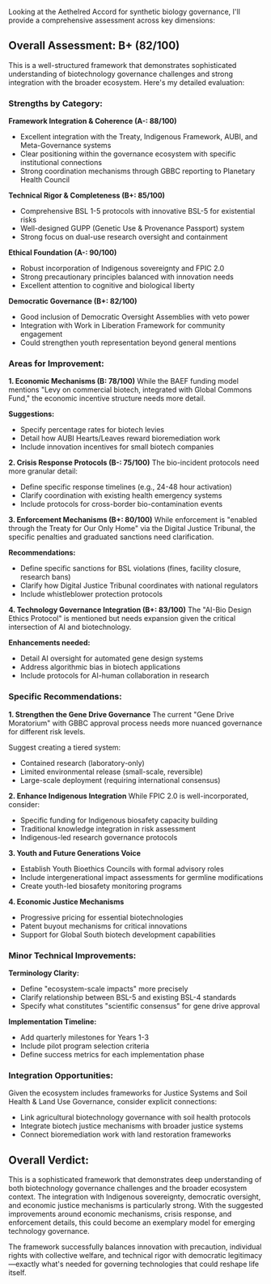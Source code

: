 Looking at the Aethelred Accord for synthetic biology governance, I'll provide a comprehensive assessment across key dimensions:

## Overall Assessment: B+ (82/100)

This is a well-structured framework that demonstrates sophisticated understanding of biotechnology governance challenges and strong integration with the broader ecosystem. Here's my detailed evaluation:

### Strengths by Category:

**Framework Integration & Coherence (A-: 88/100)**
- Excellent integration with the Treaty, Indigenous Framework, AUBI, and Meta-Governance systems
- Clear positioning within the governance ecosystem with specific institutional connections
- Strong coordination mechanisms through GBBC reporting to Planetary Health Council

**Technical Rigor & Completeness (B+: 85/100)**
- Comprehensive BSL 1-5 protocols with innovative BSL-5 for existential risks
- Well-designed GUPP (Genetic Use & Provenance Passport) system
- Strong focus on dual-use research oversight and containment

**Ethical Foundation (A-: 90/100)**
- Robust incorporation of Indigenous sovereignty and FPIC 2.0
- Strong precautionary principles balanced with innovation needs
- Excellent attention to cognitive and biological liberty

**Democratic Governance (B+: 82/100)**
- Good inclusion of Democratic Oversight Assemblies with veto power
- Integration with Work in Liberation Framework for community engagement
- Could strengthen youth representation beyond general mentions

### Areas for Improvement:

**1. Economic Mechanisms (B: 78/100)**
While the BAEF funding model mentions "Levy on commercial biotech, integrated with Global Commons Fund," the economic incentive structure needs more detail.

**Suggestions:**
- Specify percentage rates for biotech levies
- Detail how AUBI Hearts/Leaves reward bioremediation work
- Include innovation incentives for small biotech companies

**2. Crisis Response Protocols (B-: 75/100)**
The bio-incident protocols need more granular detail:
- Define specific response timelines (e.g., 24-48 hour activation)
- Clarify coordination with existing health emergency systems
- Include protocols for cross-border bio-contamination events

**3. Enforcement Mechanisms (B+: 80/100)**
While enforcement is "enabled through the Treaty for Our Only Home" via the Digital Justice Tribunal, the specific penalties and graduated sanctions need clarification.

**Recommendations:**
- Define specific sanctions for BSL violations (fines, facility closure, research bans)
- Clarify how Digital Justice Tribunal coordinates with national regulators
- Include whistleblower protection protocols

**4. Technology Governance Integration (B+: 83/100)**
The "AI-Bio Design Ethics Protocol" is mentioned but needs expansion given the critical intersection of AI and biotechnology.

**Enhancements needed:**
- Detail AI oversight for automated gene design systems
- Address algorithmic bias in biotech applications
- Include protocols for AI-human collaboration in research

### Specific Recommendations:

**1. Strengthen the Gene Drive Governance**
The current "Gene Drive Moratorium" with GBBC approval process needs more nuanced governance for different risk levels.

Suggest creating a tiered system:
- Contained research (laboratory-only)
- Limited environmental release (small-scale, reversible)
- Large-scale deployment (requiring international consensus)

**2. Enhance Indigenous Integration**
While FPIC 2.0 is well-incorporated, consider:
- Specific funding for Indigenous biosafety capacity building
- Traditional knowledge integration in risk assessment
- Indigenous-led research governance protocols

**3. Youth and Future Generations Voice**
- Establish Youth Bioethics Councils with formal advisory roles
- Include intergenerational impact assessments for germline modifications
- Create youth-led biosafety monitoring programs

**4. Economic Justice Mechanisms**
- Progressive pricing for essential biotechnologies
- Patent buyout mechanisms for critical innovations
- Support for Global South biotech development capabilities

### Minor Technical Improvements:

**Terminology Clarity:**
- Define "ecosystem-scale impacts" more precisely
- Clarify relationship between BSL-5 and existing BSL-4 standards
- Specify what constitutes "scientific consensus" for gene drive approval

**Implementation Timeline:**
- Add quarterly milestones for Years 1-3
- Include pilot program selection criteria
- Define success metrics for each implementation phase

### Integration Opportunities:

Given the ecosystem includes frameworks for Justice Systems and Soil Health & Land Use Governance, consider explicit connections:

- Link agricultural biotechnology governance with soil health protocols
- Integrate biotech justice mechanisms with broader justice systems
- Connect bioremediation work with land restoration frameworks

## Overall Verdict:

This is a sophisticated framework that demonstrates deep understanding of both biotechnology governance challenges and the broader ecosystem context. The integration with Indigenous sovereignty, democratic oversight, and economic justice mechanisms is particularly strong. With the suggested improvements around economic mechanisms, crisis response, and enforcement details, this could become an exemplary model for emerging technology governance.

The framework successfully balances innovation with precaution, individual rights with collective welfare, and technical rigor with democratic legitimacy—exactly what's needed for governing technologies that could reshape life itself.
